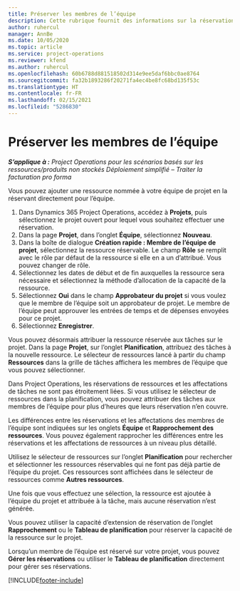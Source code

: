 ```yaml
---
title: Préserver les membres de l’équipe
description: Cette rubrique fournit des informations sur la réservation de ressources nommées dans les équipes de projet et leur attribution de tâches.
author: ruhercul
manager: AnnBe
ms.date: 10/05/2020
ms.topic: article
ms.service: project-operations
ms.reviewer: kfend
ms.author: ruhercul
ms.openlocfilehash: 60b6788d881518502d314e9ee5daf6bbc0ae8764
ms.sourcegitcommit: fa32b1893286f20271fa4ec4be8fc68bd135f53c
ms.translationtype: HT
ms.contentlocale: fr-FR
ms.lasthandoff: 02/15/2021
ms.locfileid: "5286830"
---
```

# <a name="maintain-team-members"></a>Préserver les membres de l’équipe

_**S’applique à :** Project Operations pour les scénarios basés sur les ressources/produits non stockés Déploiement simplifié – Traiter la facturation pro forma_

Vous pouvez ajouter une ressource nommée à votre équipe de projet en la réservant directement pour l’équipe.

1. Dans Dynamics 365 Project Operations, accédez à **Projets**, puis sélectionnez le projet ouvert pour lequel vous souhaitez effectuer une réservation.
2. Dans la page **Projet**, dans l’onglet **Équipe**, sélectionnez **Nouveau**. 
3. Dans la boîte de dialogue **Création rapide : Membre de l’équipe de projet**, sélectionnez la ressource réservable. Le champ **Rôle** se remplit avec le rôle par défaut de la ressource si elle en a un d’attribué. Vous pouvez changer de rôle. 
4. Sélectionnez les dates de début et de fin auxquelles la ressource sera nécessaire et sélectionnez la méthode d’allocation de la capacité de la ressource. 
5. Sélectionnez **Oui** dans le champ **Approbateur du projet** si vous voulez que le membre de l’équipe soit un approbateur de projet. Le membre de l’équipe peut approuver les entrées de temps et de dépenses envoyées pour ce projet. 
6. Sélectionnez **Enregistrer**.

Vous pouvez désormais attribuer la ressource réservée aux tâches sur le projet. Dans la page **Projet**, sur l’onglet **Planification**, attribuez des tâches à la nouvelle ressource. Le sélecteur de ressources lancé à partir du champ **Ressources** dans la grille de tâches affichera les membres de l’équipe que vous pouvez sélectionner.


Dans Project Operations, les réservations de ressources et les affectations de tâches ne sont pas étroitement liées. Si vous utilisez le sélecteur de ressources dans la planification, vous pouvez attribuer des tâches aux membres de l’équipe pour plus d’heures que leurs réservation n’en couvre.

Les différences entre les réservations et les affectations des membres de l’équipe sont indiquées sur les onglets **Équipe** et **Rapprochement des ressources**. Vous pouvez également rapprocher les différences entre les réservations et les affectations de ressources à un niveau plus détaillé.

Utilisez le sélecteur de ressources sur l’onglet **Planification** pour rechercher et sélectionner les ressources réservables qui ne font pas déjà partie de l’équipe du projet. Ces ressources sont affichées dans le sélecteur de ressources comme **Autres ressources**.

Une fois que vous effectuez une sélection, la ressource est ajoutée à l’équipe du projet et attribuée à la tâche, mais aucune réservation n’est générée.

Vous pouvez utiliser la capacité d’extension de réservation de l’onglet **Rapprochement** ou le **Tableau de planification** pour réserver la capacité de la ressource sur le projet.

Lorsqu’un membre de l’équipe est réservé sur votre projet, vous pouvez **Gérer les réservations** ou utiliser le **Tableau de planification** directement pour gérer ses réservations.


[!INCLUDE[footer-include](../includes/footer-banner.md)]